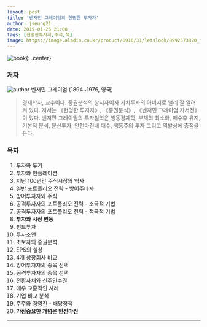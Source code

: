 ```yaml
---
layout: post
title: '벤저민 그레이엄의 현명한 투자자'
author: jseung21
date: 2019-01-25 21:00
tags: [현명한투자자,주식,책]
image: https://image.aladin.co.kr/product/6916/31/letslook/8992573820_f.jpg
---
```


![book](https://image.aladin.co.kr/product/6916/31/letslook/8992573820_f.jpg){: .center}

### 저자
![author](http://pds.joins.com/news/component/htmlphoto_mmdata/201204/09/htm_2012040912584550105011.jpg)
벤저민 그레이엄 (1894~1976, 영국)
> 경제학자, 교수이다. 증권분석의 창시자이자 가치투자의 아버지로 널리 잘 알려져 있다. 저서는 《현명한 투자자》, 《증권분석》, 《벤저민 그레이엄 자서전》이 있다. 벤저민 그레이엄의 투자철학은 행동경제학, 부채의 최소화, 매수후 유지, 기본적 분석, 분산투자, 안전마진내 매수, 행동주의 투자 그리고 역발상에 중점을 둔다.

### 목차
1. 투자와 투기
2. 투자와 인플레이션
3. 지난 100년간 주식시장의 역사
4. 일반 포트폴리오 전략 - 방어주타자
5. 방어투자자와 주식
6. 공격투자자의 포트폴리오 전력 - 소극적 기법
7. 공격투자자의 포트폴리오 전력 - 적극적 기법
8. **투자와 시장 변동**
9. 펀드투자
10. 투자조언
11. 초보자의 증권분석
12. EPS의 실상
13. 4개 상장회사 비교
14. 방어투자자의 종목 선택
15. 공격투자자의 종목 선택
16. 전환사채와 신주인수권
17. 매우 교훈적인 사례
18. 기업 비교 분석
19. 주주와 경영진 - 배당정책
20. **가장중요한 개념은 안전마진**

- - -




